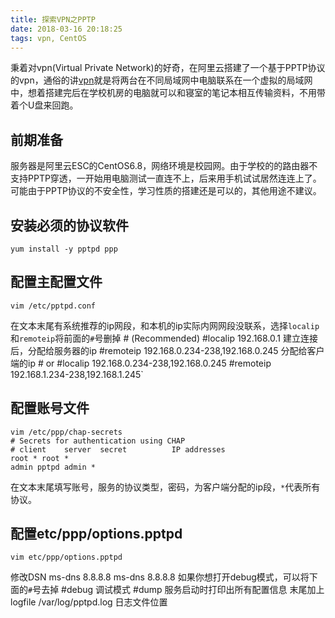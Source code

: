 ```yaml
---
title: 探索VPN之PPTP
date: 2018-03-16 20:18:25
tags: vpn, CentOS
---
```

秉着对vpn(Virtual Private Network)的好奇，在阿里云搭建了一个基于PPTP协议的vpn，通俗的讲[vpn](https://zh.wikipedia.org/wiki/%E8%99%9B%E6%93%AC%E7%A7%81%E4%BA%BA%E7%B6%B2%E8%B7%AF)就是将两台在不同局域网中电脑联系在一个虚拟的局域网中，想着搭建完后在学校机房的电脑就可以和寝室的笔记本相互传输资料，不用带着个U盘来回跑。
## 前期准备
服务器是阿里云ESC的CentOS6.8，网络环境是校园网。由于学校的的路由器不支持PPTP穿透，一开始用电脑测试一直连不上，后来用手机试试居然连连上了。可能由于PPTP协议的不安全性，学习性质的搭建还是可以的，其他用途不建议。
## 安装必须的协议软件
`yum install -y pptpd ppp`  
## 配置主配置文件
	vim /etc/pptpd.conf
在文本末尾有系统推荐的ip网段，和本机的ip实际内网网段没联系，选择`localip`和`remoteip`将前面的`#`号删掉
	# (Recommended)
	#localip 192.168.0.1 建立连接后，分配给服务器的ip
	#remoteip 192.168.0.234-238,192.168.0.245 分配给客户端的ip
	# or
	#localip 192.168.0.234-238,192.168.0.245
	#remoteip 192.168.1.234-238,192.168.1.245`
## 配置账号文件
	vim /etc/ppp/chap-secrets
	# Secrets for authentication using CHAP
	# client    server  secret          IP addresses
	root * root *
	admin pptpd admin *
在文本末尾填写账号，服务的协议类型，密码，为客户端分配的ip段，`*`代表所有协议。
## 配置etc/ppp/options.pptpd
	vim etc/ppp/options.pptpd
修改DSN
	ms-dns 8.8.8.8
	ms-dns 8.8.8.8
如果你想打开debug模式，可以将下面的`#`号去掉
	#debug 调试模式
	#dump 服务启动时打印出所有配置信息
末尾加上
	logfile /var/log/pptpd.log 日志文件位置
